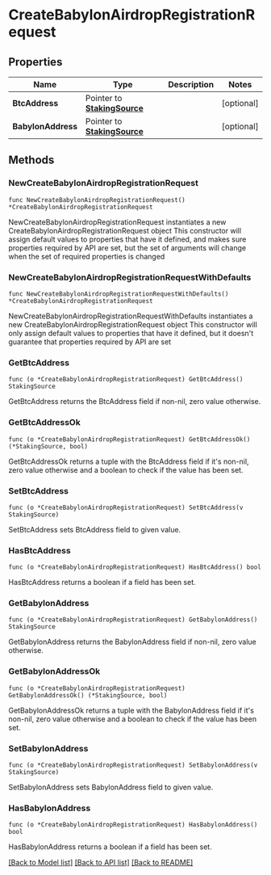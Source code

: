 # CreateBabylonAirdropRegistrationRequest

## Properties

Name | Type | Description | Notes
------------ | ------------- | ------------- | -------------
**BtcAddress** | Pointer to [**StakingSource**](StakingSource.md) |  | [optional] 
**BabylonAddress** | Pointer to [**StakingSource**](StakingSource.md) |  | [optional] 

## Methods

### NewCreateBabylonAirdropRegistrationRequest

`func NewCreateBabylonAirdropRegistrationRequest() *CreateBabylonAirdropRegistrationRequest`

NewCreateBabylonAirdropRegistrationRequest instantiates a new CreateBabylonAirdropRegistrationRequest object
This constructor will assign default values to properties that have it defined,
and makes sure properties required by API are set, but the set of arguments
will change when the set of required properties is changed

### NewCreateBabylonAirdropRegistrationRequestWithDefaults

`func NewCreateBabylonAirdropRegistrationRequestWithDefaults() *CreateBabylonAirdropRegistrationRequest`

NewCreateBabylonAirdropRegistrationRequestWithDefaults instantiates a new CreateBabylonAirdropRegistrationRequest object
This constructor will only assign default values to properties that have it defined,
but it doesn't guarantee that properties required by API are set

### GetBtcAddress

`func (o *CreateBabylonAirdropRegistrationRequest) GetBtcAddress() StakingSource`

GetBtcAddress returns the BtcAddress field if non-nil, zero value otherwise.

### GetBtcAddressOk

`func (o *CreateBabylonAirdropRegistrationRequest) GetBtcAddressOk() (*StakingSource, bool)`

GetBtcAddressOk returns a tuple with the BtcAddress field if it's non-nil, zero value otherwise
and a boolean to check if the value has been set.

### SetBtcAddress

`func (o *CreateBabylonAirdropRegistrationRequest) SetBtcAddress(v StakingSource)`

SetBtcAddress sets BtcAddress field to given value.

### HasBtcAddress

`func (o *CreateBabylonAirdropRegistrationRequest) HasBtcAddress() bool`

HasBtcAddress returns a boolean if a field has been set.

### GetBabylonAddress

`func (o *CreateBabylonAirdropRegistrationRequest) GetBabylonAddress() StakingSource`

GetBabylonAddress returns the BabylonAddress field if non-nil, zero value otherwise.

### GetBabylonAddressOk

`func (o *CreateBabylonAirdropRegistrationRequest) GetBabylonAddressOk() (*StakingSource, bool)`

GetBabylonAddressOk returns a tuple with the BabylonAddress field if it's non-nil, zero value otherwise
and a boolean to check if the value has been set.

### SetBabylonAddress

`func (o *CreateBabylonAirdropRegistrationRequest) SetBabylonAddress(v StakingSource)`

SetBabylonAddress sets BabylonAddress field to given value.

### HasBabylonAddress

`func (o *CreateBabylonAirdropRegistrationRequest) HasBabylonAddress() bool`

HasBabylonAddress returns a boolean if a field has been set.


[[Back to Model list]](../README.md#documentation-for-models) [[Back to API list]](../README.md#documentation-for-api-endpoints) [[Back to README]](../README.md)


